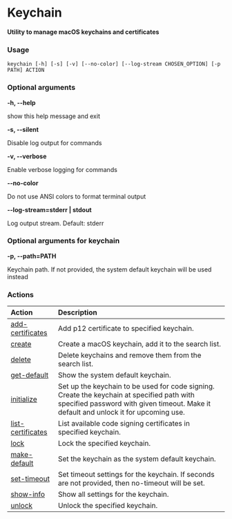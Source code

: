
Keychain
========


**Utility to manage macOS keychains and certificates**
### Usage


``keychain [-h] [-s] [-v] [--no-color] [--log-stream CHOSEN_OPTION] [-p PATH] ACTION``
### Optional arguments


**-h, --help**

show this help message and exit

**-s, --silent**

Disable log output for commands

**-v, --verbose**

Enable verbose logging for commands

**--no-color**

Do not use ANSI colors to format terminal output

**--log-stream=stderr | stdout**

Log output stream. Default: stderr
### Optional arguments for keychain


**-p, --path=PATH**

Keychain path. If not provided, the system default keychain will be used instead
### Actions

|Action|Description|
| :--- | :--- |
|[add-certificates](keychain_add-certificates.md)|Add p12 certificate to specified keychain.|
|[create](keychain_create.md)|Create a macOS keychain, add it to the search list.|
|[delete](keychain_delete.md)|Delete keychains and remove them from the search list.|
|[get-default](keychain_get-default.md)|Show the system default keychain.|
|[initialize](keychain_initialize.md)|Set up the keychain to be used for code signing. Create the keychain        at specified path with specified password with given timeout.        Make it default and unlock it for upcoming use.|
|[list-certificates](keychain_list-certificates.md)|List available code signing certificates in specified keychain.|
|[lock](keychain_lock.md)|Lock the specified keychain.|
|[make-default](keychain_make-default.md)|Set the keychain as the system default keychain.|
|[set-timeout](keychain_set-timeout.md)|Set timeout settings for the keychain.        If seconds are not provided, then no-timeout will be set.|
|[show-info](keychain_show-info.md)|Show all settings for the keychain.|
|[unlock](keychain_unlock.md)|Unlock the specified keychain.|
